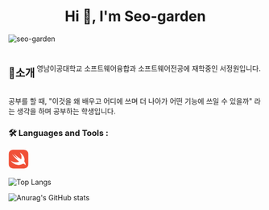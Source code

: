 
<h1 align="center">Hi 👋, I'm Seo-garden</h1><p align="left"> <img src="https://komarev.com/ghpvc/?username=seo-garden&label=Profile%20views&color=0e75b6&style=flat" alt="seo-garden" /> </p>
<h2 style="display: inline-block; vertical-align: middle;">📌소개</h2>
영남이공대학교 소프트웨어융합과 소프트웨어전공에 재학중인 서정원입니다.

공부를 할 때, "이것을 왜 배우고 어디에 쓰며 더 나아가 어떤 기능에 쓰일 수 있을까" 라는 생각을 하며 공부하는 학생입니다.


<p align="left">
</p>

<h3 align="left">🛠 Languages and Tools : </h3>
<p align="left"> <a href="https://developer.apple.com/swift/" target="_blank" rel="noreferrer"> <img src="https://raw.githubusercontent.com/devicons/devicon/master/icons/swift/swift-original.svg" alt="swift" width="40" height="40"/> </a></p>

![Top Langs](https://github-readme-stats.vercel.app/api/top-langs/?username=Seo-garden&layout=compact&theme=cobalt)<br>

![Anurag's GitHub stats](https://github-readme-stats.vercel.app/api?username=Seo-garden&show_icons=true&theme=radical)</br>





